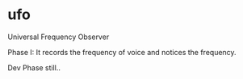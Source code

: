 ufo
===

Universal Frequency Observer

Phase I: It records the frequency of voice and notices the frequency.

Dev Phase still.. 